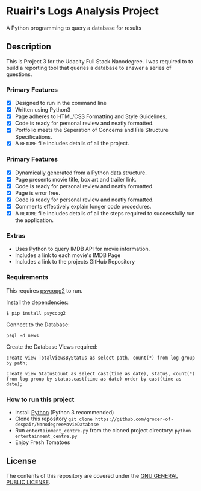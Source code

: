 # Ruairi's Logs Analysis Project
A Python programming to query a database for results

## Description
This is Project 3 for the Udacity Full Stack Nanodegree. I was required to to build a reporting tool that queries a database to answer a series of questions.

### Primary Features
- [x] Designed to run in the command line
- [x] Written using Python3
- [x] Page adheres to HTML/CSS Formatting and Style Guidelines.
- [x] Code is ready for personal review and neatly formatted.
- [x] Portfolio meets the Seperation of Concerns and File Structure Specifications.
- [x] A `README` file includes details of all the project.
### Primary Features
- [x] Dynamically generated from a Python data structure.
- [x] Page presents movie title, box art and trailer link.
- [x] Code is ready for personal review and neatly formatted.
- [x] Page is error free.
- [x] Code is ready for personal review and neatly formatted.
- [x] Comments effectively explain longer code procedures.
- [x] A `README` file includes details of all the steps required to successfully run the application.

### Extras
- Uses Python to query IMDB API for movie information.
- Includes a link to each movie's IMDB Page
- Includes a link to the projects GitHub Repository

### Requirements
This requires [psycopg2](http://initd.org/psycopg/) to run.

Install the dependencies:

```
$ pip install psycopg2
```

Connect to the Database:
```
psql -d news
```
Create the Database Views required:
```
create view TotalViewsByStatus as select path, count(*) from log group by path;

create view StatusCount as select cast(time as date), status, count(*) from log group by status,cast(time as date) order by cast(time as date);

```

### How to run this project
 * Install [Python](https://www.python.org/) (Python 3 recommended)
 * Clone this repository `git clone https://github.com/grocer-of-despair/NanodegreeMovieDatabase`
 * Run `entertainment_centre.py` from the cloned project directory: `python entertainment_centre.py`
 * Enjoy Fresh Tomatoes

## License
The contents of this repository are covered under the [GNU GENERAL PUBLIC LICENSE](LICENSE.txt).
